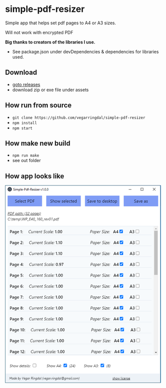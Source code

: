 # simple-pdf-resizer

Simple app that helps set pdf pages to A4 or A3 sizes.

Will not work with encrypted PDF

__Big thanks to creators of the libraries I use.__
* See package.json under devDependencies & dependencies for libraries used.


## Download
* [goto releases](https://github.com/vegarringdal/simple-pdf-resizer/releases)
* download zip or exe file under assets 


## How run from source
* `git clone https://github.com/vegarringdal/simple-pdf-resizer`
* `npm install`
* `npm start`

## How make new build
* `npm run make`
* see out folder

## How app looks like
![Output sample](images/app.png "How app looks like")